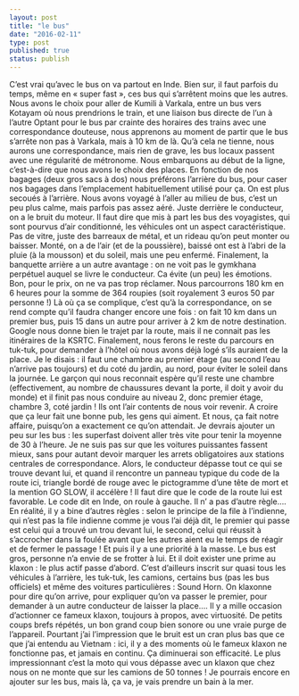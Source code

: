```yaml
---
layout: post
title: "le bus"
date: "2016-02-11"
type: post
published: true
status: publish
---
```


C’est vrai qu’avec le bus on va partout en Inde. Bien sur, il faut parfois du temps, même en « super fast », ces bus qui s’arrêtent moins que les autres. Nous avons le choix pour aller de Kumili à Varkala, entre un bus vers Kotayam où nous prendrions le train, et une liaison bus directe de l’un à l’autre Optant pour le bus par crainte des horaires des trains avec une correspondance douteuse, nous apprenons au moment de partir que le bus s’arrête non pas à Varkala, mais à 10 km de là. Qu’à cela ne tienne, nous aurons une correspondance, mais rien de grave, les bus locaux passent avec une régularité de métronome. Nous embarquons au début de la ligne, c’est-à-dire que nous avons le choix des places. En fonction de nos bagages (deux gros sacs à dos) nous préférons l’arrière du bus, pour caser nos bagages dans l’emplacement habituellement utilisé pour ça. On est plus secoués à l’arrière. Nous avons voyagé à l’aller au milieu de bus, c’est un peu plus calme, mais parfois pas assez aéré. Juste derrière le conducteur, on a le bruit du moteur. Il faut dire que mis à part les bus des voyagistes, qui sont pourvus d’air conditionné, les véhicules ont un aspect caractéristique. Pas de vitre, juste des barreaux de métal, et un rideau qu’on peut monter ou baisser. Monté, on a de l’air (et de la poussière), baissé ont est à l’abri de la pluie (à la mousson) et du soleil, mais une peu enfermé. Finalement, la banquette arrière a un autre avantage : on ne voit pas le gymkhana perpétuel auquel se livre le conducteur. Ca évite (un peu) les émotions. Bon, pour le prix, on ne va pas trop réclamer. Nous parcourrons 180 km en 6 heures pour la somme de 364 roupies (soit royalement 3 euros 50 par personne !) Là où ça se complique, c’est qu’à la correspondance, on se rend compte qu’il faudra changer encore une fois : on fait 10 km dans un premier bus, puis 15 dans un autre pour arriver à 2 km de notre destination. Google nous donne bien le trajet par la route, mais il ne connait pas les itinéraires de la KSRTC. Finalement, nous ferons le reste du parcours en tuk-tuk, pour demander à l’hôtel où nous avons déjà logé s’ils auraient de la place. Je le disais : il faut une chambre au premier étage (au second l’eau n’arrive pas toujours) et du coté du jardin, au nord, pour éviter le soleil dans la journée. Le garçon qui nous reconnait espère qu’il reste une chambre (effectivement, au nombre de chaussures devant la porte, il doit y avoir du monde) et il finit pas nous conduire au niveau 2, donc premier étage, chambre 3, coté jardin ! Ils ont l’air contents de nous voir revenir. A croire que ça leur fait une bonne pub, les gens qui aiment. Et nous, ça fait notre affaire, puisqu’on a exactement ce qu’on attendait. Je devrais ajouter un peu sur les bus : les superfast doivent aller très vite pour tenir la moyenne de 30 à l’heure. Je ne suis pas sur que les voitures puissantes fassent mieux, sans pour autant devoir marquer les arrets obligatoires aux stations centrales de correspondance. Alors, le conducteur dépasse tout ce qui se trouve devant lui, et quand il rencontre un panneau typique du code de la route ici, triangle bordé de rouge avec le pictogramme d’une tête de mort et la mention GO SLOW, il accélère ! Il faut dire que le code de la route lui est favorable. Le code dit en Inde, on roule à gauche. Il n’ a pas d’autre règle…. En réalité, il y a bine d’autres règles : selon le principe de la file à l’indienne, qui n’est pas la file indienne comme je vous l’ai déjà dit, le premier qui passe est celui qui a trouvé un trou devant lui, le second, celui qui réussit à s’accrocher dans la foulée avant que les autres aient eu le temps de réagir et de fermer le passage ! Et puis il y a une priorité à la masse. Le bus est gros, personne n’a envie de se frotter à lui. Et il doit exister une prime au klaxon : le plus actif passe d’abord. C’est d’ailleurs inscrit sur quasi tous les véhicules à l’arrière, les tuk-tuk, les camions, certains bus (pas les bus officiels) et même des voitures particulières : Sound Horn. On klaxonne pour dire qu’on arrive, pour expliquer qu’on va passer le premier, pour demander à un autre conducteur de laisser la place…. Il y a mille occasion d’actionner ce fameux klaxon, toujours à propos, avec virtuosité. De petits coups brefs répétés, un bon grand coup bien sonore ou une vraie purge de l’appareil. Pourtant j’ai l’impression que le bruit est un cran plus bas que ce que j’ai entendu au Vietnam : ici, il y a des moments où le fameux klaxon ne fonctionne pas, et jamais en continu. Ça diminuerai son efficacité. Le plus impressionnant c’est la moto qui vous dépasse avec un klaxon que chez nous on ne monte que sur les camions de 50 tonnes ! Je pourrais encore en ajouter sur les bus, mais là, ça va, je vais prendre un bain à la mer.
